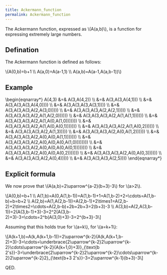 ```yaml
---
title: Ackermann_function
permalink: Ackermann_function
---
```


The Ackermann function, expressed as \\(A(a,b)\\), is a function for expressing extremely large numbers.

## Defination
The Ackermann function is defined as follows:

\\(A(0,b)=b+1 \\\\ A(a,0)=A(a-1,1) \\\\ A(a,b)=A(a-1,A(a,b-1))\\)

## Example
\\begin{eqnarray*} A(4,3) &=&
A(3,A(4,2)) \\\\ &=&
A(3,A(3,A(4,1))) \\\\ &=&
A(3,A(3,A(3,A(4,0)))) \\\\ &=&
A(3,A(3,A(3,A(3,1)))) \\\\ &=&
A(3,A(3,A(3,A(2,A(3,0))))) \\\\ &=&
A(3,A(3,A(3,A(2,A(2,1))))) \\\\ &=&
A(3,A(3,A(3,A(2,A(1,A(2,0)))))) \\\\ &=&
A(3,A(3,A(3,A(2,A(1,A(1,1)))))) \\\\ &=&
A(3,A(3,A(3,A(2,A(1,A(0,A(1,0))))))) \\\\ &=&
A(3,A(3,A(3,A(2,A(1,A(0,A(0,1))))))) \\\\ &=&
A(3,A(3,A(3,A(2,A(1,A(0,2)))))) \\\\ &=&
A(3,A(3,A(3,A(2,A(1,3))))) \\\\ &=&
A(3,A(3,A(3,A(2,A(0,A(1,2)))))) \\\\ &=&
A(3,A(3,A(3,A(2,A(0,A(0,A(1,1))))))) \\\\ &=&
A(3,A(3,A(3,A(2,A(0,A(0,A(0,A(1,0)))))))) \\\\ &=&
A(3,A(3,A(3,A(2,A(0,A(0,A(0,A(0,1)))))))) \\\\ &=&
A(3,A(3,A(3,A(2,A(0,A(0,A(0,2))))))) \\\\ &=&
A(3,A(3,A(3,A(2,A(0,A(0,3)))))) \\\\ &=&
A(3,A(3,A(3,A(2,A(0,4))))) \\\\ &=&
A(3,A(3,A(3,A(2,5)))) \\end{eqnarray*}

## Explicit formula
We now prove that \\(A(a,b)=2\\uparrow^{a-2}(b+3)-3\\) for \\(a>2\\).

\\[A(0,b)=b+1 \\\\ A(1,b)=A(0,A(1,b-1))=A(1,b-1)+1=A(1,b-2)+2=\\cdots=A(1,b-b)+b=b+2 \\\\ A(2,b)=A(1,A(2,b-1))=A(2,b-1)+2\\times1=A(2,b-2)+2\\times2=\\cdots=A(2,b-b)+2b=2b+3=2(b+3)-3 \\\\ A(3,b)=A(2,A(3,b-1))=2(A(3,b-1)+3)-3=2^2(A(3,b-2)+3)-3=\\cdots=2^b(A(3,0)+3)-3=2^{b+3}-3\\]

Assuming that this holds true for \\(a=k\\), for \\(a=k+1\\):

\\[A(k+1,b)=A(k,A(k+1,b-1))=2\\uparrow^{k-2}(A(k,A(k+1,b-2)+3)-3=\\cdots=\\underbrace{2\\uparrow^{k-2}2\\uparrow^{k-2}\\cdots\\uparrow^{k-2}(A(k+1,0)+3)}\_{\\text{b 2's}}-3=\\underbrace{2\\uparrow^{k-2}2\\uparrow^{k-2}\\cdots\\uparrow^{k-2}2\\uparrow^{k-2}2}\_{\\text{b+3 2's}}-3=2\\uparrow^{k-1}(b+3)-3\\]

QED.